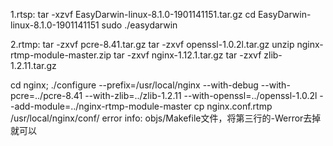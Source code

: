 1.rtsp:
tar -xzvf EasyDarwin-linux-8.1.0-1901141151.tar.gz
cd EasyDarwin-linux-8.1.0-1901141151
sudo ./easydarwin

2.rtmp:
tar -zxvf pcre-8.41.tar.gz
tar -zxvf openssl-1.0.2l.tar.gz
unzip nginx-rtmp-module-master.zip
tar -zxvf nginx-1.12.1.tar.gz
tar -zxvf zlib-1.2.11.tar.gz

cd nginx;
./configure --prefix=/usr/local/nginx --with-debug --with-pcre=../pcre-8.41 --with-zlib=../zlib-1.2.11 --with-openssl=../openssl-1.0.2l --add-module=../nginx-rtmp-module-master
cp nginx.conf.rtmp /usr/local/nginx/conf/
error info:
objs/Makefile文件，将第三行的-Werror去掉就可以
